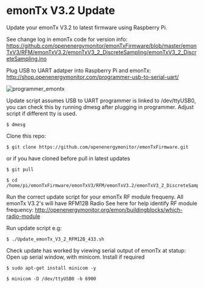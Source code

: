 # emonTx V3.2 Update 

Update your emonTx V3.2 to latest firmware using Raspberry Pi. 

See change log in emonTx code for version info:
https://github.com/openenergymonitor/emonTxFirmware/blob/master/emonTxV3/RFM/emonTxV3.2/emonTxV3_2_DiscreteSampling/emonTxV3_2_DiscreteSampling.ino

Plug USB to UART adatper into Raspberry Pi and emonTx: http://shop.openenergymonitor.com/programmer-usb-to-serial-uart/

![programmer_emontx](http://openenergymonitor.org/emon/sites/default/files/emontxv3_USBtoUART.jpg)

Update script assumes USB to UART programmer is linked to /dev/ttyUSB0, you can check this by running dmesg after plugging in programmer. Adjust script if different tty is used. 

	$ dmesg

Clone this repo:

	$ git clone https://github.com/openenergymonitor/emonTxFirmware.git

or if you have cloned before pull in latest updates 

	$ git pull

	$ cd /home/pi/emonTxFirmware/emonTxV3/RFM/emonTxV3.2/emonTxV3_2_DiscreteSampling/update_scripts

Run the correct update script for your emonTx RF module frequeny. All emonTx V3.2's will have RFM12B Radio
See here for help identify RF module frequency: http://openenergymonitor.org/emon/buildingblocks/which-radio-module

Run update script e.g:

	$ ./Update_emonTx_V3_2_RFM12B_433.sh

Check update has worked by viewing serial output of emonTx at statup:
Open up serial window, with minicom. Install if required

	$ sudo apt-get install minicom -y

	$ minicom -D /dev/ttyUSB0 -b 6900
